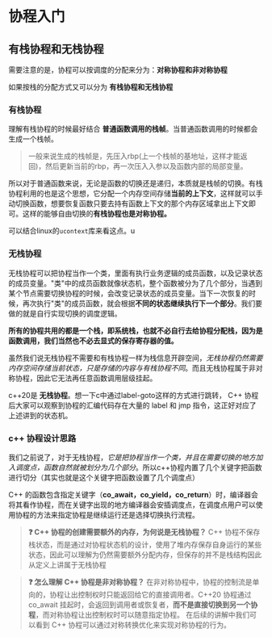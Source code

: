 # 协程入门

## 有栈协程和无栈协程

需要注意的是，协程可以按调度的分配来分为：**对称协程和非对称协程**

如果按栈的分配方式又可以分为 **有栈协程和无栈协程**

### 有栈协程

理解有栈协程的时候最好结合 **普通函数调用的栈帧**。当普通函数调用的时候都会生成一个栈帧。

> 一般来说生成的栈帧是，先压入rbp(上一个栈帧的基地址，这样才能返回)，然后更新当前的rbp，再一次压入入参以及函数内部的局部变量。

所以对于普通函数来说，无论是函数的切换还是递归，本质就是栈帧的切换。有栈协程利用的也是这个思想，它分配一个内存空间存储**当前的上下文**，这样就可以手动切换函数，想要恢复函数只要去持有函数上下文的那个内存区域拿出上下文即可。这样的能够自由切换的**有栈协程也是对称协程。**

可以结合linux的`ucontext`库来看这点。u

### 无栈协程

无栈协程可以把协程当作一个类，里面有执行业务逻辑的成员函数，以及记录状态的成员变量。"类"中的成员函数就像状态机，整个函数被分为了几个部分，当遇到某个节点需要切换协程的时候，会改变记录状态的成员变量。当下一次恢复的时候，再次执行"类"的成员函数，就会根据**不同的状态继续执行下一个部分**。我们要做的就是自行实现切换的调度逻辑。

**所有的协程共用的都是一个栈，即系统栈，也就不必自行去给协程分配栈，因为是函数调用，我们当然也不必去显式的保存寄存器的值。**

虽然我们说无栈协程不需要和有栈协程一样为栈信息开辟空间，*无栈协程仍然需要内存空间存储当前状态，只是存储的内容与有栈协程不同*。而且无栈协程属于非对称协程，因此它无法再任意函数调用层级挂起。

c++20是 **无栈协程**。想一下c中通过label-goto这样的方式进行跳转， C++ 协程后大家可以观察到协程的汇编代码存在大量的 label 和 jmp 指令，这正好对应了上述讲到的状态机。



### c++ 协程设计思路

我们之前说了，对于无栈协程，*它是把协程当作一个类，并且在需要切换的地方加入调度点，函数自然就被划分为几个部分*。所以c++协程内置了几个关键字把函数进行切分（其实也就是这个关键字把函数设置了几个调度点）

C++ 的函数包含指定关键字（**co_await，co_yield，co_return**）时，编译器会将其看作协程，而在关键字出现的地方编译器会安插调度点，在调度点用户可以使用协程的方法来指定协程是继续运行还是选择切换执行流程。



> **❓ C++ 协程的创建需要额外的内存，为何说是无栈协程？** C++ 协程不保存栈状态，而是通过对协程状态机的设计，使用了堆内存保存自身运行的某些状态，因此可以理解为仍然需要额外分配内存，但保存的并不是栈结构因此从定义上讲属于无栈协程

> **❓ 怎么理解 C++ 协程是非对称协程？** 在非对称协程中，协程的控制流是单向的，协程让出控制权时只能返回给它的直接调用者。C++20 协程通过 co_await 挂起时，会返回到调用者或恢复者，**而不是直接切换到另一个协程**，而对称协程让出控制权时可以随意指定协程。 在后续的讲解中我们可以看到 C++ 协程可以通过对称转换优化来实现对称协程的行为。